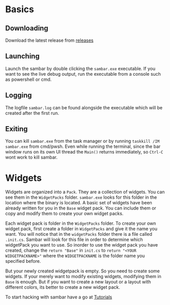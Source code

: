 # Basics

## Downloading

Download the latest release from [releases]()

## Launching

Launch the sambar by double clicking the `sambar.exe` executable. If you want to see the live debug output, run the executable from a console such as powershell or cmd.

## Logging

The logfile `sambar.log` can be found alongside the executable which will be created after the first run.

## Exiting

You can kill `sambar.exe` from the task manager or by running `taskkill /IM sambar.exe` from cmd/pwsh. Even while running the terminal, since the bar window runs on its own UI thread the `Main()` returns immediately, so `Ctrl-C` wont work to kill sambar.

# Widgets

Widgets are organized into a `Pack`. They are a collection of widgets. You can see them in the `WidgetPacks` folder. `sambar.exe` looks for this folder in the location where the binary is located. A basic set of widgets have been already written for you in the `Base` widget pack. You can include them or copy and modify them to create your own widget packs.

Each widget pack is folder in the `WidgetPacks` folder. To create your own widget pack, first create a folder in `WidgetPacks` and give it the name you want. You will notice that in the `widgetPacks` folder there is a file called `.init.cs`. Sambar will look for this file in order to determine which widgetPack you want to use. So inorder to use the widget pack you have created, change the `return "Base"` in `init.cs` to `return "<YOUR WIDGETPACKNAME>"` where the `WIDGETPACKNAME` is the folder name you specified before.

But your newly created widgetpack is empty. So you need to create some widgets. If your merely want to modify existing widgets, modifying them in `Base` is enough. But if you want to create a new layout or a layout with different colors, its better to create a new widget pack.

To start hacking with sambar have a go at [Tutorials](https://github.com/TheAjaykrishnanR/sambar/blob/master/Docs/Tutorials/Landing.md)

